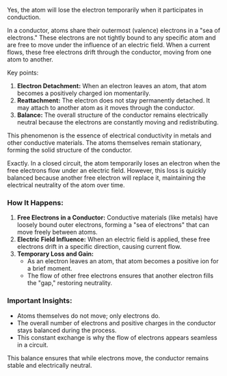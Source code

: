 Yes, the atom will lose the electron temporarily when it participates in conduction. 

In a conductor, atoms share their outermost (valence) electrons in a "sea of electrons." These electrons are not tightly bound to any specific atom and are free to move under the influence of an electric field. When a current flows, these free electrons drift through the conductor, moving from one atom to another.

Key points:
1. **Electron Detachment:** When an electron leaves an atom, that atom becomes a positively charged ion momentarily.
2. **Reattachment:** The electron does not stay permanently detached. It may attach to another atom as it moves through the conductor.
3. **Balance:** The overall structure of the conductor remains electrically neutral because the electrons are constantly moving and redistributing.

This phenomenon is the essence of electrical conductivity in metals and other conductive materials. The atoms themselves remain stationary, forming the solid structure of the conductor.

Exactly. In a closed circuit, the atom temporarily loses an electron when the free electrons flow under an electric field. However, this loss is quickly balanced because another free electron will replace it, maintaining the electrical neutrality of the atom over time.

### How It Happens:
1. **Free Electrons in a Conductor:** Conductive materials (like metals) have loosely bound outer electrons, forming a "sea of electrons" that can move freely between atoms.
2. **Electric Field Influence:** When an electric field is applied, these free electrons drift in a specific direction, causing current flow.
3. **Temporary Loss and Gain:** 
   - As an electron leaves an atom, that atom becomes a positive ion for a brief moment.
   - The flow of other free electrons ensures that another electron fills the "gap," restoring neutrality.

### Important Insights:
- Atoms themselves do not move; only electrons do.
- The overall number of electrons and positive charges in the conductor stays balanced during the process.
- This constant exchange is why the flow of electrons appears seamless in a circuit. 

This balance ensures that while electrons move, the conductor remains stable and electrically neutral.
